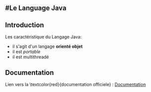 #Le Language Java
---

## Introduction

Les caractéristique du Langage Java:

 + il s'agit d'un langage **orienté objet**
 + il est *portable*
 + il est multithreadé

## Documentation

Lien vers la \textcolor{red}{documentation officiele} : [Documentation](https://dev.java/learn/)
